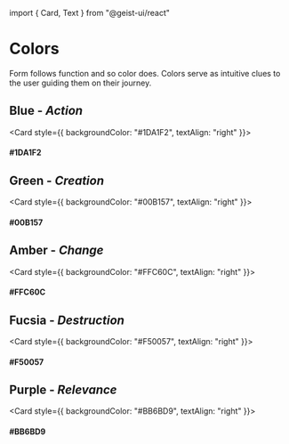 import { Card, Text } from "@geist-ui/react"

# Colors

<!-- TODO: Copy on clic over headings and cards -->

Form follows function and so color does. Colors serve as intuitive clues to the user guiding them on their journey.

## Blue - _Action_

<Card style={{ backgroundColor: "#1DA1F2", textAlign: "right" }}>

  <h4 style={{ textTransform: "capitalize", color: "#fff" }}>#1DA1F2</h4>  
</Card>

## Green - _Creation_

<Card style={{ backgroundColor: "#00B157", textAlign: "right" }}>

  <h4 style={{ textTransform: "capitalize" }}>#00B157</h4>  
</Card>

## Amber - _Change_

<Card style={{ backgroundColor: "#FFC60C", textAlign: "right" }}>

  <h4 style={{ textTransform: "capitalize" }}>#FFC60C</h4>  
</Card>

## Fucsia - _Destruction_

<Card style={{ backgroundColor: "#F50057", textAlign: "right" }}>

  <h4 style={{ textTransform: "capitalize", color: "#fff" }}>#F50057</h4>  
</Card>

## Purple - _Relevance_

<Card style={{ backgroundColor: "#BB6BD9", textAlign: "right" }}>

  <h4 style={{ textTransform: "capitalize" }}>#BB6BD9</h4>
</Card>
